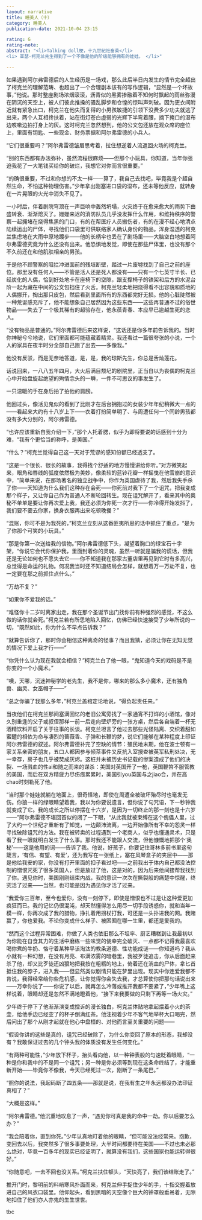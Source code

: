 ```yaml
---
layout: narrative
title: 睡美人（十）
category: 睡美人
publication-date: 2021-10-04 23:15

rating: G
rating-note:
abstract: "<li>Talking doll梗，十九世紀社畜英</li>
<li> 亚瑟·柯克兰先生得到了一个不像是他的阶级能够拥有的娃娃。 </li>"

---
```


如果遇到阿尔弗雷德后的人生经历是一场戏，那么此后半日内发生的情节完全超出了柯克兰的理解范畴、也超出了一个合理剧本该有的写作逻辑，“显然是一个坏故事，”他说。那时整座剧场浓烟滚滚，沥青似的黑雾掺融着不知何时飘起的雨丝弥漫在阴沉的天空上，被人们彼此推搡的骚乱脚步和仓惶的惊叫声刺破。因为更衣间附近就有紧急出口，柯克兰在他失而复得的小男孩敏捷的引领下没费多少功夫就逃了出来，两个人互相搀扶着，站在街灯苍白虚弱的光辉下半弯着腰，摘下掩口的湿布边咳嗽边拍打身上的灰。这时柯克兰忽然想到，他的公文包还放在观众席的座位上，里面有钥匙、一些现金、财务票据和阿尔弗雷德的小兵人。

“它们很重要吗？”阿尔弗雷德皱眉思考着，拉住想逆着人流返回火场的柯克兰。

“别的东西都有办法弥补，虽然流程很麻烦——但那个小玩具，你知道，当年你强迫我花了一大笔钱买给你的破烂，我想它对你而言很重要。”

“的确很重要，不过和你想的不太一样——算了，我自己去找吧，毕竟我是个超自然生命，不怕这种物理伤害。”少年拿出刚塞进口袋的湿布，还未等他反应，就转身在一片晃眼的火光中消失不见了。

一小时后，伴着剧院穹顶在一声巨响中轰然坍塌，火灾终于在愈来愈大的雨势下由盛转衰、渐渐熄灭了。姗姗来迟的消防队员几乎没发挥什么作用，和维持秩序的警察一起拥堵在烧得焦黑的门口，有的在帮医疗人员搬伤者，有的在漫不经心地清点陆续运出的尸体，寻找他们口袋里可供联络家人确认身份的物品。浑身湿透的柯克兰焦虑地在大雨中原地踱步——他的长柄伞也丢在了剧场里——大脑空白地想着阿尔弗雷德究竟为什么还没有出来。他恐惧地发觉，即使在那些尸体里，也没有那个不久前还在和他肌肤相亲的男孩。

于是他不顾警察的阻拦冲进面前的残垣断壁，踏过一片废墟找到了自己之前的座位。那里没有任何人——不管是活人还是死人都没有——只有一个七英寸半长、已经炭化的人偶，恰到好处地卡在座椅下的空隙，跟支撑椅子的铁架和后方的水泥台阶一起为藏在中间的公文包挡住了火舌。柯克兰轻柔地把烧得看不出容貌和质地的人偶挪开，掏出那只皮包，然后看到里面所有的东西都完好无损。他的心脏陡然被一种荒诞感充斥了，他不能想象自己居然因为这些东西——这些再普通不过的俗世物品——失去了一个极其稀有的超验存在，他永葆青春、本应早已逾越生死的恋人。

“没有物品是普通的。”阿尔弗雷德后来这样说，“这话还是你多年前告诉我的。当时你神秘兮兮地说，它们里面都可能蕴藏着精灵。我还看过一篇很夸张的小说，一个人的家具在夜半时分全部自己跑了出去——多像我。”

他没有反驳，而是无奈地答道，是，是，我的琼斯先生，你总是舌灿莲花。

话说回来，一八八五年四月，大火后满目颓圮的剧院里，正当自以为丧偶的柯克兰心中开始盘旋起绝望的殉情念头的一瞬，一件不可思议的事发生了。

一只温暖的手在身后拍了拍他的肩膀。

他回过头，像活见鬼似的看到了比刚才在后台拥抱过的女装少年年纪稍微大一点的——看起来大约有十八岁上下——衣着打扮简单明了、与周遭任何一个同龄男孩都没有多大分别的，阿尔弗雷德。

“也许应该重新自我介绍一下，”那个人托着腮，似乎为即将要说的话感到十分为难，“我有个更恰当的称呼，是美国。”

“什么？”柯克兰觉得自己这一天对于荒谬的感知份额已经透支了。

“这是一个很长、很长的故事，我得找个舒适的地方慢慢讲给你听。”对方微笑起来，眼角和唇线的弧度依然极为美妙，像柔软的蓝铃花瓣一样摇曳在他雪崩的意识中，“简单来说，在那场著名的独立战争中，你作为英国虐待了我，然后我失手杀了你——天知道为什么我们这种存在会死——你死前对我下了一个诅咒，把我变成那个样子，又让你自己作为普通人不断轮回转生。现在诅咒解开了，看来其中的奥秘不单单是要让你再次爱上我，我还必须为你死一次才行——你冷得开始发抖了，我们要不要去你家，换身衣服再出来吃顿晚餐？”

“混账，你可不是为我死的，”柯克兰立刻从这番匪夷所思的话中抓住了重点，“是为了你那个可笑的小玩具。”

“那是你第一次送给我的信物。”阿尔弗雷德低下头，凝望着胸口的绿宝石十字架，“你说它会代你保护我，里面封着你的灵魂，虽然一听就是骗我的谎话，但我还是无论如何也不愿失去它——你不知道我在那家古董店里再见到它时有多高兴，总觉得是命运的礼物。何况我当时还不知道结局会怎样，就想着万一万劫不复，也一定要在那之前抓住点什么。”

“万劫不复？”

“如果你不爱我的话。”

“难怪你十二岁时离家出走，我在那个圣诞节出门找你前有种强烈的感觉，不这么做的话你就会死。”柯克兰若有所思地陷入回忆，仿佛已经快速接受了少年所说的一切，“既然如此，你为什么不早点告诉我？”

“就算告诉你了，那时你会相信这种离奇的怪事？而且我猜，必须让你在无知无觉的情况下爱上我才行——”

“你凭什么认为现在我就会相信？”柯克兰白了他一眼，“鬼知道今天的戏码是不是你变的一个小魔术。”

“噢，天哪，沉迷神秘学的老先生，我不是你，哪来的那么多小魔术，还有独角兽、幽灵、女巫帽子——”

“总之你骗了我那么多年，”柯克兰盖棺定论地说，“得负起责任来。”

当夜他们在柯克兰那间塞满回忆的老旧公寓旁找了一家通宵不打烊的小酒馆，像对久别重逢的父子或叔侄那样一前一后走向壁炉旁的一张方桌，然后各自端着一杯无酒精饮料开启了关于往事的长谈。柯克兰坦言了他过去那些光怪陆离、交织着甜如蜜醴的相依为命与凄烈的蔷薇香、子弹和长鞭的梦，说它们能够在某种程度上印证阿尔弗雷德的叙述。阿尔弗雷德补完了空缺的情节：殖民地末期，他在波士顿有一家关系亲密的朋友，五口人都因参与倾茶事件又反抗入室搜查被英军私刑处决，无一幸存，房子也几乎被焚成灰烬。这桩并未被历史书记载的惨案造成了他们的决裂、一场溅血的性ai和随之而来的谋杀：美国对英国开了一枪，英国鞭笞不服管教的美国，而后在双方精疲力尽伤痕累累时，美国引you英国与之jiao合，并在高chao时刻勒死了他。

“当时那个娃娃就躺在地面上，很奇怪地，即使在周遭全被破坏殆尽时也毫发无伤。你狼一样的绿眼睛望着我，我以为你要说遗言，但你说了句咒语，下一秒钟我就变成了它。我的成长之所以停摆在十六岁，是因为一切终止的那一刻也是十六岁——”阿尔弗雷德不堪回首似的闭了一下眼，“从此我就被束缚在这个傀儡人里，过了大约一个世纪才重新有了知觉，一边颠沛流离，一边开始像所有不幸的怨灵一样寻找破除诅咒的方法。我在被转卖的过程遇到一个老商人，似乎也懂通灵术，只是看了我一眼就明白发生了什么事。那时我还不能跟人交流，但他慷慨地把那个‘奥秘’——这是他用的词——告诉了我。他说，好孩子，你要记住哥林多前书里这句箴言，‘有信、有望、有爱’，还为我写在一张纸上，塞在风琴盒子的夹层中——那是他给我安的家，你没有打开里面的扣子看过吧——之前我出于体内自己都没法控制的憎恨咒死了很多英国人，但是放过了他，这是对的，因为后来他间接帮我找到了你。遇见你时，美国刚刚结束内战，我的意识一次次在撕裂般的痛楚中惊醒，终究活了过来——当然，也可能是因为遇见你才活了过来。

“我爱你三百年，至今也爱你，没有一刻停下，即使是憎恨也不过是让这种爱更加疯狂而已。我的记忆仍很混沌，却天然懂得怎么用尽一切手段诱惑你，就和当年一模一样，你再次成了我的猎物，挣扎着用拐杖打我，可还是一头扑进我的网。我赌赢了，你也爱我。不论你变成什么样子、被困囿在哪一生里，都还是爱我的。

“然而这个过程异常困难，你做了人类也依旧那么不坦率、厨艺糟糕到让我最初以为你能在自食其力的生活中磨练一些味觉的侥幸完全破灭、一点都不记得我最喜欢喝你煮的牛奶、恪守着某种早该淘汰的教条道德、性功能成谜——你知道吗？我从小就有一种幻想，在没有月亮、布满浓雾的暗巷里，我被歹徒追击，你从后面赶来杀了他，却又比歹徒还凶狠地把我按在粗粝的地上，倚着还在淌血的尸体，拿匕首抵住我的脖子，进入我——但显然类似剧情只能在梦里出现。现实中你连爱我都不肯说，我得经常给你些危机感，让你觉得你会失去我，才总算使你把那句话说出来——万幸你说了——你说了以后，就再怎么冷落或推开我都不要紧了，”少年嘴上这样说着，眼睛却还是忽然不满地瞪着他，“接下来我要做的只剩下再等一场火灾。”

少年终于停下了他渐渐演变成控诉的漫长独白，柯克兰体贴地拿起煨着小火的茶壶，给他手边已经空了的杯子倒满红茶。他注视着少年不客气地举杯大口喝完，然后问出了那个从刚才起就在他心中盘桓的、对他而言至关重要的问题——

“假设你讲的这些是真的，诅咒已经破除了，为什么你变回了原本的形态，我却没有？我敢保证过去的几个钟头我的体质没有发生任何变化。”

“有两种可能性，”少年放下杯子，抬头看向他，以一种钟表般的匀速眨着眼睛，“一种是你和我中的不是同一个诅咒；另一种是你必须等到现在这条命终结了，才能重新开始——毕竟你不像我，今天已经死过一次，刚断了一条尾巴。”

“照你的说法，我起码断了四五条——那就是说，在我有生之年永远都没办法印证真相了？”

“大概是这样。”

“阿尔弗雷德。”他沉重地叹息了一声，“遇见你可真是我的命中一劫。你以后要怎么办？”

“我会陪着你，直到你死。”少年认真地盯着他的眼睛，“但可能没法经常来。抱歉，变回去以后，我突然多了很多事要处理，大半时间都要待在美国——不过也未必那么绝对，毕竟一百多年的现实已经证明了，就算没有我们，这些国家也能运转得很好。”

“你随意吧，一去不回也没关系。”柯克兰扶住额头，“天快亮了，我们该结账走了。”

推开门时，黎明前的料峭寒风扑面而来，柯克兰伸手捉住少年的手，十指交握着放进自己的风衣口袋里。他仰起头，看到黑暗的天空像个巨大的钟罩般垂吊着，无隙地扣住了他们亦人亦鬼的生生世世。

tbc
